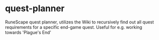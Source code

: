 # quest-planner
RuneScape quest planner, utilizes the Wiki to recursively find out all quest requirements for a specific end-game quest. Useful for e.g. working towards 'Plague's End'
